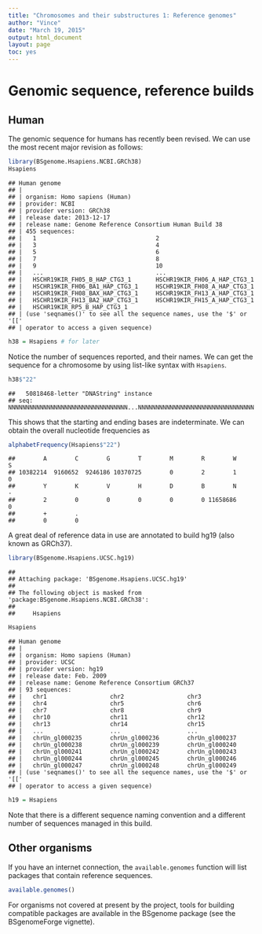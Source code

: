 ```yaml
---
title: "Chromosomes and their substructures 1: Reference genomes"
author: "Vince"
date: "March 19, 2015"
output: html_document
layout: page
toc: yes
---
```






# Genomic sequence, reference builds

## Human

The genomic sequence for humans has recently
been revised.  We can use the most recent major
revision as follows:


```r
library(BSgenome.Hsapiens.NCBI.GRCh38)
Hsapiens
```

```
## Human genome
## | 
## | organism: Homo sapiens (Human)
## | provider: NCBI
## | provider version: GRCh38
## | release date: 2013-12-17
## | release name: Genome Reference Consortium Human Build 38
## | 455 sequences:
## |   1                                  2                                 
## |   3                                  4                                 
## |   5                                  6                                 
## |   7                                  8                                 
## |   9                                  10                                
## |   ...                                ...                               
## |   HSCHR19KIR_FH05_B_HAP_CTG3_1       HSCHR19KIR_FH06_A_HAP_CTG3_1      
## |   HSCHR19KIR_FH06_BA1_HAP_CTG3_1     HSCHR19KIR_FH08_A_HAP_CTG3_1      
## |   HSCHR19KIR_FH08_BAX_HAP_CTG3_1     HSCHR19KIR_FH13_A_HAP_CTG3_1      
## |   HSCHR19KIR_FH13_BA2_HAP_CTG3_1     HSCHR19KIR_FH15_A_HAP_CTG3_1      
## |   HSCHR19KIR_RP5_B_HAP_CTG3_1                                          
## | (use 'seqnames()' to see all the sequence names, use the '$' or '[['
## | operator to access a given sequence)
```

```r
h38 = Hsapiens # for later
```

Notice the number of sequences reported, and their names.  We can
get the sequence for a chromosome by using list-like
syntax with `Hsapiens`.


```r
h38$"22"
```

```
##   50818468-letter "DNAString" instance
## seq: NNNNNNNNNNNNNNNNNNNNNNNNNNNNNNNNNN...NNNNNNNNNNNNNNNNNNNNNNNNNNNNNNNNN
```

This shows that the starting and ending bases are indeterminate.
We can obtain the overall nucleotide frequencies as


```r
alphabetFrequency(Hsapiens$"22")
```

```
##        A        C        G        T        M        R        W        S 
## 10382214  9160652  9246186 10370725        0        2        1        0 
##        Y        K        V        H        D        B        N        - 
##        2        0        0        0        0        0 11658686        0 
##        +        . 
##        0        0
```

A great deal of reference data in use are annotated to 
build hg19 (also known as GRCh37).


```r
library(BSgenome.Hsapiens.UCSC.hg19)
```

```
## 
## Attaching package: 'BSgenome.Hsapiens.UCSC.hg19'
## 
## The following object is masked from 'package:BSgenome.Hsapiens.NCBI.GRCh38':
## 
##     Hsapiens
```

```r
Hsapiens
```

```
## Human genome
## | 
## | organism: Homo sapiens (Human)
## | provider: UCSC
## | provider version: hg19
## | release date: Feb. 2009
## | release name: Genome Reference Consortium GRCh37
## | 93 sequences:
## |   chr1                  chr2                  chr3                 
## |   chr4                  chr5                  chr6                 
## |   chr7                  chr8                  chr9                 
## |   chr10                 chr11                 chr12                
## |   chr13                 chr14                 chr15                
## |   ...                   ...                   ...                  
## |   chrUn_gl000235        chrUn_gl000236        chrUn_gl000237       
## |   chrUn_gl000238        chrUn_gl000239        chrUn_gl000240       
## |   chrUn_gl000241        chrUn_gl000242        chrUn_gl000243       
## |   chrUn_gl000244        chrUn_gl000245        chrUn_gl000246       
## |   chrUn_gl000247        chrUn_gl000248        chrUn_gl000249       
## | (use 'seqnames()' to see all the sequence names, use the '$' or '[['
## | operator to access a given sequence)
```

```r
h19 = Hsapiens
```

Note that there is a different sequence naming convention
and a different number of sequences managed in this build.


## Other organisms

If you have an internet connection, the `available.genomes` function
will list packages that contain reference sequences.


```r
available.genomes()
```
 
For organisms not covered at present by the project, tools
for building compatible packages are available in the
BSgenome package (see the BSgenomeForge vignette).


